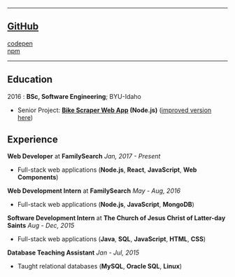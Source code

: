 -------------------     ----------------------------
## [GitHub](https://github.com/zvakanaka)
[codepen](https://codepen.io/zvakanaka)  
[npm](https://www.npmjs.com/~zvakanaka)  
-------------------     ----------------------------

Education
---------

2016
:   **BSc, Software Engineering**; BYU-Idaho

* Senior Project: **[Bike Scraper Web App](https://github.com/zvakanaka/bike-list) (Node.js)** ([improved version here](https://github.com/zvakanaka/list-lemur))

Experience
----------

**Web Developer** at **FamilySearch** *Jan, 2017 - Present*   
* Full-stack web applications (**Node.js**, **React**, **JavaScript**, **Web Components**)

**Web Development Intern** at **FamilySearch** *May - Aug, 2016*   
* Full-stack web applications (**Node.js**, **JavaScript**, **MongoDB**)

**Software Development Intern** at **The Church of Jesus Christ of Latter-day Saints** *Aug - Dec, 2015*
* Full-stack web applications (**Java**, **SQL**, **JavaScript**, **HTML**, **CSS**)

**Database Teaching Assistant** *Jan - Jul, 2015*
* Taught relational databases (**MySQL**, **Oracle SQL**, **Linux**)

